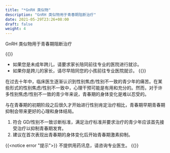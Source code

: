 ```yaml
---
title: "*GnRH 类似物"
description: "GnRH 类似物用于青春期阻断治疗"
date: 2021-05-29T23:26+08:00
draft: false
weight: 4
---
```

GnRH 类似物用于青春期阻断治疗

{{<alert theme=warning >}}
- 如果您是未成年跨儿，请要求家长陪同前往专业的医院进行就诊。
- 如果你是跨儿的家长，请尽早陪同您的小孩前往专业医院就诊。
{{</alert>}}

在过去十年中，临床医生逐渐认识到性别焦虑/性别不一致的青少年的痛苦。在某些形式的性别焦虑/性别不一致中，心理干预可能是有用和充分的。然而，对于许多性别焦虑/性别不一致的青少年来说，青春期的身体变化是难以忍受的。

与在青春期的初期阶段之后很久才开始进行性别肯定治疗相比，青春期早期青春期抑制会带来更好的心理和身体结局。

1. 符合 GD/性别不一致诊断标准，满足治疗标准并要求治疗的青少年应该首先接受治疗以抑制青春期发育。
2. 建议在首次表现出青春期的身体变化后开始青春期激素抑制。

{{<notice error "提示">}}
不提供用药讯息，请咨询专业医生。
{{</notice>}}